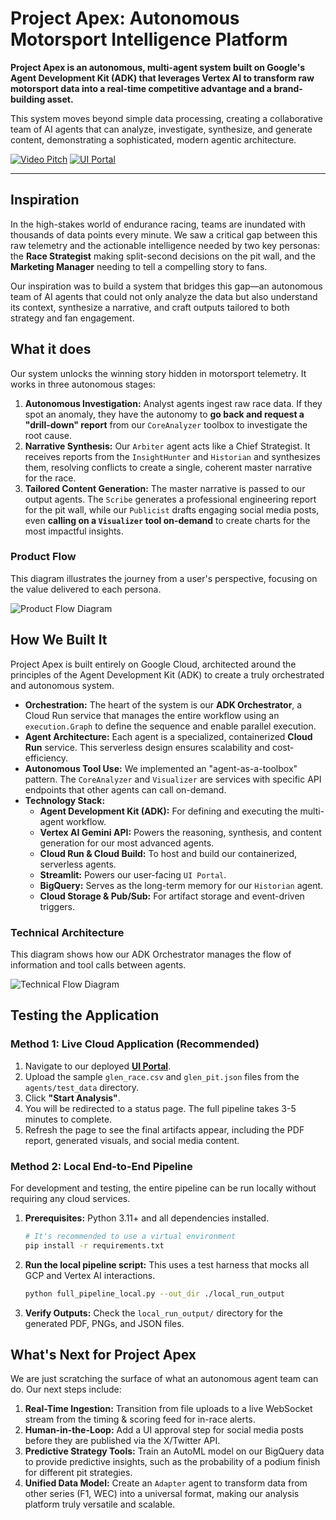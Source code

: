# Project Apex: Autonomous Motorsport Intelligence Platform

**Project Apex is an autonomous, multi-agent system built on Google's Agent Development Kit (ADK) that leverages Vertex AI to transform raw motorsport data into a real-time competitive advantage and a brand-building asset.**

This system moves beyond simple data processing, creating a collaborative team of AI agents that can analyze, investigate, synthesize, and generate content, demonstrating a sophisticated, modern agentic architecture.

[![Video Pitch](https://img.shields.io/badge/Video-Watch%20Our%20Pitch-red?style=for-the-badge&logo=youtube)](https://www.youtube.com/watch?v=your-video-id)
[![UI Portal](https://img.shields.io/badge/Live%20Demo-UI%20Portal-blue?style=for-the-badge&logo=google-cloud)](https://your-ui-portal-url.a.run.app)

---

## Inspiration

In the high-stakes world of endurance racing, teams are inundated with thousands of data points every minute. We saw a critical gap between this raw telemetry and the actionable intelligence needed by two key personas: the **Race Strategist** making split-second decisions on the pit wall, and the **Marketing Manager** needing to tell a compelling story to fans.

Our inspiration was to build a system that bridges this gap—an autonomous team of AI agents that could not only analyze the data but also understand its context, synthesize a narrative, and craft outputs tailored to both strategy and fan engagement.

## What it does

Our system unlocks the winning story hidden in motorsport telemetry. It works in three autonomous stages:

1.  **Autonomous Investigation:** Analyst agents ingest raw race data. If they spot an anomaly, they have the autonomy to **go back and request a "drill-down" report** from our `CoreAnalyzer` toolbox to investigate the root cause.
2.  **Narrative Synthesis:** Our `Arbiter` agent acts like a Chief Strategist. It receives reports from the `InsightHunter` and `Historian` and synthesizes them, resolving conflicts to create a single, coherent master narrative for the race.
3.  **Tailored Content Generation:** The master narrative is passed to our output agents. The `Scribe` generates a professional engineering report for the pit wall, while our `Publicist` drafts engaging social media posts, even **calling on a `Visualizer` tool on-demand** to create charts for the most impactful insights.

### Product Flow

This diagram illustrates the journey from a user's perspective, focusing on the value delivered to each persona.

![Product Flow Diagram](mermaid_product.svg)

## How We Built It

Project Apex is built entirely on Google Cloud, architected around the principles of the Agent Development Kit (ADK) to create a truly orchestrated and autonomous system.

*   **Orchestration:** The heart of the system is our **ADK Orchestrator**, a Cloud Run service that manages the entire workflow using an `execution.Graph` to define the sequence and enable parallel execution.
*   **Agent Architecture:** Each agent is a specialized, containerized **Cloud Run** service. This serverless design ensures scalability and cost-efficiency.
*   **Autonomous Tool Use:** We implemented an "agent-as-a-toolbox" pattern. The `CoreAnalyzer` and `Visualizer` are services with specific API endpoints that other agents can call on-demand.
*   **Technology Stack:**
    *   **Agent Development Kit (ADK):** For defining and executing the multi-agent workflow.
    *   **Vertex AI Gemini API:** Powers the reasoning, synthesis, and content generation for our most advanced agents.
    *   **Cloud Run & Cloud Build:** To host and build our containerized, serverless agents.
    *   **Streamlit:** Powers our user-facing `UI Portal`.
    *   **BigQuery:** Serves as the long-term memory for our `Historian` agent.
    *   **Cloud Storage & Pub/Sub:** For artifact storage and event-driven triggers.

### Technical Architecture

This diagram shows how our ADK Orchestrator manages the flow of information and tool calls between agents.

![Technical Flow Diagram](mermaid_flow.svg)

## Testing the Application

### Method 1: Live Cloud Application (Recommended)

1.  Navigate to our deployed **[UI Portal](https://your-ui-portal-url.a.run.app)**.
2.  Upload the sample `glen_race.csv` and `glen_pit.json` files from the `agents/test_data` directory.
3.  Click **"Start Analysis"**.
4.  You will be redirected to a status page. The full pipeline takes 3-5 minutes to complete.
5.  Refresh the page to see the final artifacts appear, including the PDF report, generated visuals, and social media content.

### Method 2: Local End-to-End Pipeline

For development and testing, the entire pipeline can be run locally without requiring any cloud services.

1.  **Prerequisites:** Python 3.11+ and all dependencies installed.
    ```bash
    # It's recommended to use a virtual environment
    pip install -r requirements.txt 
    ```
2.  **Run the local pipeline script:** This uses a test harness that mocks all GCP and Vertex AI interactions.
    ```bash
    python full_pipeline_local.py --out_dir ./local_run_output
    ```
3.  **Verify Outputs:** Check the `local_run_output/` directory for the generated PDF, PNGs, and JSON files.

## What's Next for Project Apex

We are just scratching the surface of what an autonomous agent team can do. Our next steps include:
1.  **Real-Time Ingestion:** Transition from file uploads to a live WebSocket stream from the timing & scoring feed for in-race alerts.
2.  **Human-in-the-Loop:** Add a UI approval step for social media posts before they are published via the X/Twitter API.
3.  **Predictive Strategy Tools:** Train an AutoML model on our BigQuery data to provide predictive insights, such as the probability of a podium finish for different pit strategies.
4.  **Unified Data Model:** Create an `Adapter` agent to transform data from other series (F1, WEC) into a universal format, making our analysis platform truly versatile and scalable.